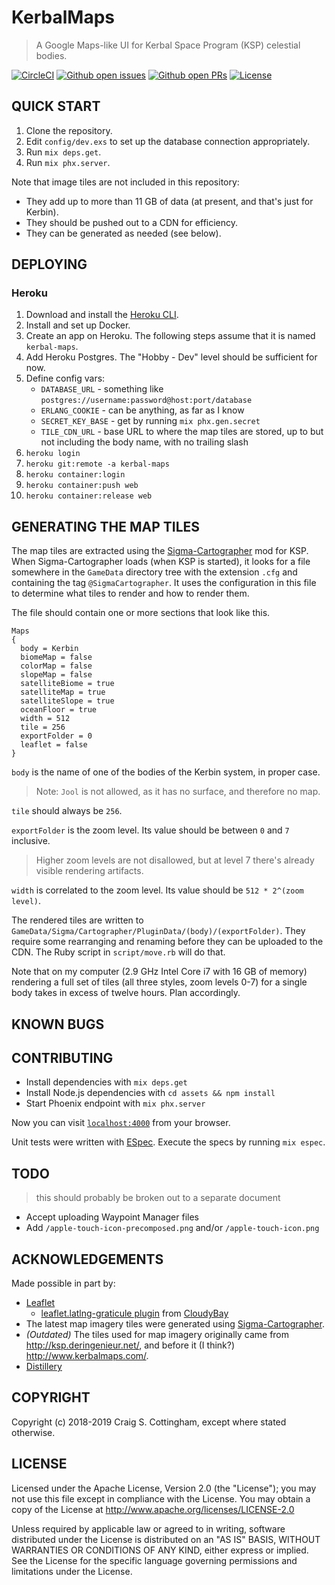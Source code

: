 # KerbalMaps

> A Google Maps-like UI for Kerbal Space Program (KSP) celestial bodies.

[![CircleCI](https://img.shields.io/circleci/project/github/FiniteMonkeys/kerbal-maps.svg?style=flat)](https://circleci.com/gh/FiniteMonkeys/kerbal-maps)
[![Github open issues](https://img.shields.io/github/issues/FiniteMonkeys/kerbal-maps.svg?style=flat)](https://github.com/FiniteMonkeys/kerbal-maps/issues)
[![Github open PRs](https://img.shields.io/github/issues-pr/FiniteMonkeys/kerbal-maps.svg?style=flat)](https://github.com/FiniteMonkeys/kerbal-maps/pulls)
[![License](https://img.shields.io/github/license/FiniteMonkeys/kerbal-maps.svg)](https://github.com/FiniteMonkeys/kerbal-maps/blob/master/LICENSE)

## QUICK START

  1. Clone the repository.
  2. Edit `config/dev.exs` to set up the database connection appropriately.
  3. Run `mix deps.get`.
  4. Run `mix phx.server`.

Note that image tiles are not included in this repository:

  * They add up to more than 11 GB of data (at present, and that's just for Kerbin).
  * They should be pushed out to a CDN for efficiency.
  * They can be generated as needed (see below).

## DEPLOYING

### Heroku

   1. Download and install the [Heroku CLI](https://devcenter.heroku.com/articles/heroku-command-line).
   2. Install and set up Docker.
   3. Create an app on Heroku. The following steps assume that it is named `kerbal-maps`.
   4. Add Heroku Postgres. The "Hobby - Dev" level should be sufficient for now.
   5. Define config vars:
      * `DATABASE_URL` - something like `postgres://username:password@host:port/database`
      * `ERLANG_COOKIE` - can be anything, as far as I know
      * `SECRET_KEY_BASE` - get by running `mix phx.gen.secret`
      * `TILE_CDN_URL` - base URL to where the map tiles are stored, up to but not including the body name, with no trailing slash
   6. `heroku login`
   7. `heroku git:remote -a kerbal-maps`
   8. `heroku container:login`
   9. `heroku container:push web`
  10. `heroku container:release web`

## GENERATING THE MAP TILES

The map tiles are extracted using the [Sigma-Cartographer]() mod for KSP.
When Sigma-Cartographer loads (when KSP is started), it looks for a file
somewhere in the `GameData` directory tree with the extension `.cfg` and
containing the tag `@SigmaCartographer`. It uses the configuration in this file
to determine what tiles to render and how to render them.

The file should contain one or more sections that look like this.

```
Maps
{
  body = Kerbin
  biomeMap = false
  colorMap = false
  slopeMap = false
  satelliteBiome = true
  satelliteMap = true
  satelliteSlope = true
  oceanFloor = true
  width = 512
  tile = 256
  exportFolder = 0
  leaflet = false
}
```

`body` is the name of one of the bodies of the Kerbin system, in proper case.

> Note: `Jool` is not allowed, as it has no surface, and therefore no map.

`tile` should always be `256`.

`exportFolder` is the zoom level. Its value should be between `0` and `7` inclusive.

> Higher zoom levels are not disallowed, but at level 7 there's already visible
> rendering artifacts.

`width` is correlated to the zoom level. Its value should be `512 * 2^(zoom level)`.

The rendered tiles are written to `GameData/Sigma/Cartographer/PluginData/(body)/(exportFolder)`.
They require some rearranging and renaming before they can be uploaded to the CDN.
The Ruby script in `script/move.rb` will do that.

Note that on my computer (2.9 GHz Intel Core i7 with 16 GB of memory) rendering a full
set of tiles (all three styles, zoom levels 0-7) for a single body takes in excess
of twelve hours. Plan accordingly.

## KNOWN BUGS

## CONTRIBUTING

  * Install dependencies with `mix deps.get`
  * Install Node.js dependencies with `cd assets && npm install`
  * Start Phoenix endpoint with `mix phx.server`

Now you can visit [`localhost:4000`](http://localhost:4000) from your browser.

Unit tests were written with [ESpec](https://github.com/antonmi/espec).
Execute the specs by running `mix espec`.

## TODO

> this should probably be broken out to a separate document

  * Accept uploading Waypoint Manager files
  * Add `/apple-touch-icon-precomposed.png` and/or `/apple-touch-icon.png`
## ACKNOWLEDGEMENTS

Made possible in part by:

* [Leaflet](https://leafletjs.com)
  * [leaflet.latlng-graticule plugin](https://github.com/cloudybay/leaflet.latlng-graticule) from [CloudyBay](https://github.com/cloudybay)
* The latest map imagery tiles were generated using [Sigma-Cartographer](https://github.com/Sigma88/Sigma-Cartographer).
* _(Outdated)_ The tiles used for map imagery originally came from http://ksp.deringenieur.net/,
  and before it (I think?) http://www.kerbalmaps.com/.
* [Distillery](https://hexdocs.pm/distillery/)

## COPYRIGHT

Copyright (c) 2018-2019 Craig S. Cottingham, except where stated otherwise.

## LICENSE

Licensed under the Apache License, Version 2.0 (the "License");
you may not use this file except in compliance with the License.
You may obtain a copy of the License at http://www.apache.org/licenses/LICENSE-2.0

Unless required by applicable law or agreed to in writing,
software distributed under the License is distributed on an "AS IS" BASIS,
WITHOUT WARRANTIES OR CONDITIONS OF ANY KIND, either express or implied.
See the License for the specific language governing permissions
and limitations under the License.
